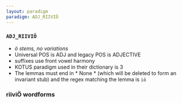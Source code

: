 ```yaml
---
layout: paradigm
paradigm: ADJ_RIIVIÖ
---
```

### ` ADJ_RIIVIÖ `

* _ö stems, no variations_
* Universal POS is ADJ and legacy POS is ADJECTIVE
* suffixes use front vowel harmony
* KOTUS paradigm used in their dictionary is 3
* The lemmas must end in * None * (which will be deleted to form an invariant stub) and the regex matching the lemma is ` iö `

### riiviÖ wordforms


